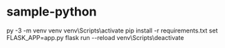 # sample-python

py -3 -m venv venv
venv\Scripts\activate
pip install -r requirements.txt
set FLASK_APP=app.py
flask run --reload
venv\Scripts\deactivate
